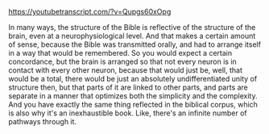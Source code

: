 https://youtubetranscript.com/?v=Qupgs60xOpg

 In many ways, the structure of the Bible is reflective of the structure of the brain, even at a neurophysiological level. And that makes a certain amount of sense, because the Bible was transmitted orally, and had to arrange itself in a way that would be remembered. So you would expect a certain concordance, but the brain is arranged so that not every neuron is in contact with every other neuron, because that would just be, well, that would be a total, there would be just an absolutely undifferentiated unity of structure then, but that parts of it are linked to other parts, and parts are separate in a manner that optimizes both the simplicity and the complexity. And you have exactly the same thing reflected in the biblical corpus, which is also why it's an inexhaustible book. Like, there's an infinite number of pathways through it.